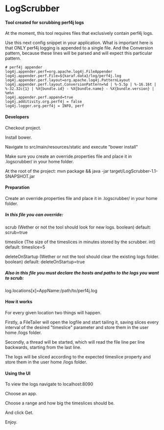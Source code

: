 # LogScrubber

#### Tool created for scrubbing perf4j logs

At the moment, this tool requires files that exclusively contain perf4j logs.

Use this next config snippet in your application.  What is important here is that ONLY perf4j logging is appended to a single file.  And the Conversion pattern, because these lines will be parsed and will expect this particular pattern.

  ```
  # perf4j appender
  log4j.appender.perf=org.apache.log4j.FileAppender
  log4j.appender.perf.File=${karaf.data}/log/perf4j.log
  log4j.appender.perf.layout=org.apache.log4j.PatternLayout
  log4j.appender.perf.layout.ConversionPattern=%d | %-5.5p | %-16.16t | %-32.32c{1} | %X{bundle.id} - %X{bundle.name} - %X{bundle.version} | %m%n
  log4j.appender.perf.append=true
  log4j.additivity.org.perf4j = false
  log4j.logger.org.perf4j = INFO, perf
  ```

#### Developers

Checkout project.

Install bower.

Navigate to src/main/resources/static and execute "bower install"

Make sure you create an override.properties file and place it in .logscrubber/ in your home folder.

At the root of the project: mvn package && java -jar target/LogScrubber-1.1-SNAPSHOT.jar

#### Preparation

Create an override.properties file and place it in .logscrubber/ in your home folder.

##### In this file you can override:

scrub (Wether or not the tool should look for new logs.  boolean)  default: scrub=true 

timeslice (The size of the timeslices in minutes stored by the scrubber.  int)  default: timeslice=5 

deleteOnStartup (Wether or not the tool should clear the existing logs folder.  boolean)  default: deleteOnStartup=true

##### Also in this file you must declare the hosts and paths to the logs you want to scrub:

log.locations[x]=AppName:/path/to/perf4j.log

#### How it works

For every given location two things will happen.

Firstly, a FileTailer will open the logfile and start tailing it, saving slices every interval of the desired "timeslice" parameter and store them in the user home /logs folder.

Secondly, a thread will be started, which will read the file line per line backwards, starting from the last line.

The logs will be sliced according to the expected timeslice property and store them in the user home /logs folder.

#### Using the UI

To view the logs navigate to localhost:8090

Choose an app.

Choose a range and how big the timeslices should be.

And click Get.

Enjoy.
